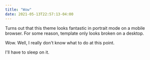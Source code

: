 ```yaml
---
title: "Wow"
date: 2021-05-13T22:57:13-04:00
---
```


Turns out that this theme looks fantastic in portrait mode on a mobile browser. For some reason, template only
looks broken on a desktop.

Wow. Well, I really don't know what to do at this point.

I'll have to sleep on it.

